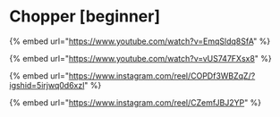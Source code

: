 # Chopper \[beginner]

{% embed url="https://www.youtube.com/watch?v=EmqSldq8SfA" %}

{% embed url="https://www.youtube.com/watch?v=vUS747FXsx8" %}

{% embed url="https://www.instagram.com/reel/COPDf3WBZqZ/?igshid=5irjwq0d6xzl" %}

{% embed url="https://www.instagram.com/reel/CZemfJBJ2YP" %}
